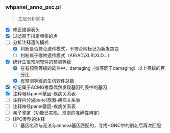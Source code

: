 ### whpanel_anno_pxc.pl

> 生信分析脚本

- [x] 修正错误表头
- [x] 过滤高于指定频率的点
- [ ] 分析注释遗传模式
    - [x] 判断是否符合遗传模式，不符合则标记为新发突变
    - [ ] 判断属于哪种遗传模式（AR\AD\XLR\XLD...）
- [x] 统计生信预测软件的预测等级
    - [x] 在有预测等级的软件中，damaging（或等同于damaging）以上等级的百分比
    - [x] 有预测等级的生信软件总数
- [x] 标记属于ACMG推荐偶然发现基因列表中的基因
- [x] 注释眼科panel基因-疾病关系表
- [ ] 注释内分泌panel基因-疾病关系表
- [ ] 注释神经panel基因-疾病关系表
- [ ] 亲子鉴定（功能已实现，规则的准确性待定）
- [ ] HPO表型的注释
    - [ ] 基因名称与无法与annova基因匹配的，寻找HGNC中的别名后再次匹配
